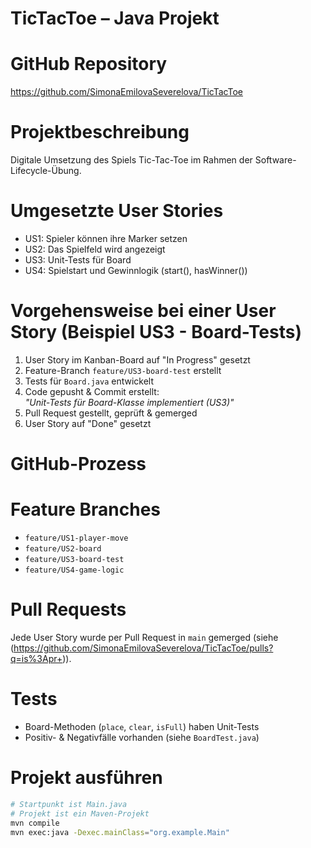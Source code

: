 # TicTacToe – Java Projekt
# GitHub Repository
https://github.com/SimonaEmilovaSeverelova/TicTacToe

# Projektbeschreibung
Digitale Umsetzung des Spiels Tic-Tac-Toe im Rahmen der Software-Lifecycle-Übung.

# Umgesetzte User Stories
- US1: Spieler können ihre Marker setzen
- US2: Das Spielfeld wird angezeigt
- US3: Unit-Tests für Board
- US4: Spielstart und Gewinnlogik (start(), hasWinner())

# Vorgehensweise bei einer User Story (Beispiel US3 - Board-Tests)
1. User Story im Kanban-Board auf "In Progress" gesetzt
2. Feature-Branch `feature/US3-board-test` erstellt
3. Tests für `Board.java` entwickelt
4. Code gepusht & Commit erstellt:  
   _"Unit-Tests für Board-Klasse implementiert (US3)"_
5. Pull Request gestellt, geprüft & gemerged
6. User Story auf "Done" gesetzt


# GitHub-Prozess

# Feature Branches
- `feature/US1-player-move`
- `feature/US2-board`
- `feature/US3-board-test`
- `feature/US4-game-logic`

# Pull Requests
Jede User Story wurde per Pull Request in `main` gemerged (siehe (https://github.com/SimonaEmilovaSeverelova/TicTacToe/pulls?q=is%3Apr+)).

# Tests
- Board-Methoden (`place`, `clear`, `isFull`) haben Unit-Tests
- Positiv- & Negativfälle vorhanden (siehe `BoardTest.java`)

# Projekt ausführen
```bash
# Startpunkt ist Main.java
# Projekt ist ein Maven-Projekt
mvn compile
mvn exec:java -Dexec.mainClass="org.example.Main"

